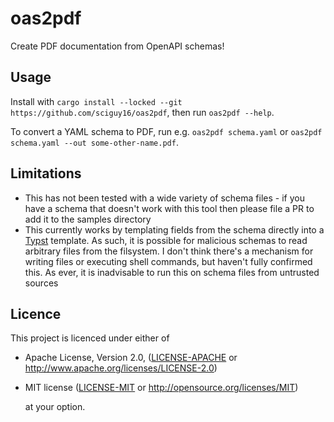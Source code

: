 # oas2pdf
Create PDF documentation from OpenAPI schemas!

## Usage
Install with `cargo install --locked --git https://github.com/sciguy16/oas2pdf`,
then run `oas2pdf --help`.

To convert a YAML schema to PDF, run e.g. `oas2pdf schema.yaml` or
`oas2pdf schema.yaml --out some-other-name.pdf`.

## Limitations
* This has not been tested with a wide variety of schema files - if you have
  a schema that doesn't work with this tool then please file a PR to add it to
  the samples directory
* This currently works by templating fields from the schema directly into a
  [Typst](https://typst.app) template. As such, it is possible for malicious
  schemas to read arbitrary files from the filsystem. I don't think there's a
  mechanism for writing files or executing shell commands, but haven't fully
  confirmed this. As ever, it is inadvisable to run this on schema files from
  untrusted sources

## Licence
This project is licenced  under either of

 * Apache License, Version 2.0, ([LICENSE-APACHE](LICENSE-APACHE) or
   http://www.apache.org/licenses/LICENSE-2.0)
 * MIT license ([LICENSE-MIT](LICENSE-MIT) or
   http://opensource.org/licenses/MIT)

   at your option.

